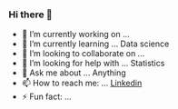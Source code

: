 ### Hi there 👋


- 🔭 I’m currently working on ... 
- 🌱 I’m currently learning ... Data science
- 👯 I’m looking to collaborate on ...
- 🤔 I’m looking for help with ... Statistics
- 💬 Ask me about ... Anything
- 📫 How to reach me: ... [Linkedin](https://www.linkedin.com/in/stijn-arends-aba5961a1/)
- ⚡ Fun fact: ...
